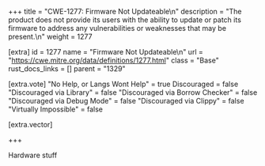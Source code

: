 +++
title = "CWE-1277: Firmware Not Updateable\n"
description = "The product does not provide its users with the ability to update or patch its firmware to address any vulnerabilities or weaknesses that may be present.\n"
weight = 1277

[extra]
id = 1277
name = "Firmware Not Updateable\n"
url = "https://cwe.mitre.org/data/definitions/1277.html"
class = "Base"
rust_docs_links = []
parent = "1329"

[extra.vote]
"No Help, or Langs Wont Help" = true
Discouraged = false
"Discouraged via Library" = false
"Discouraged via Borrow Checker" = false
"Discouraged via Debug Mode" = false
"Discouraged via Clippy" = false
"Virtually Impossible" = false

[extra.vector]

+++

Hardware stuff
